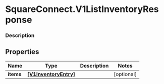# SquareConnect.V1ListInventoryResponse

### Description



## Properties
Name | Type | Description | Notes
------------ | ------------- | ------------- | -------------
**items** | [**[V1InventoryEntry]**](V1InventoryEntry.md) |  | [optional] 


